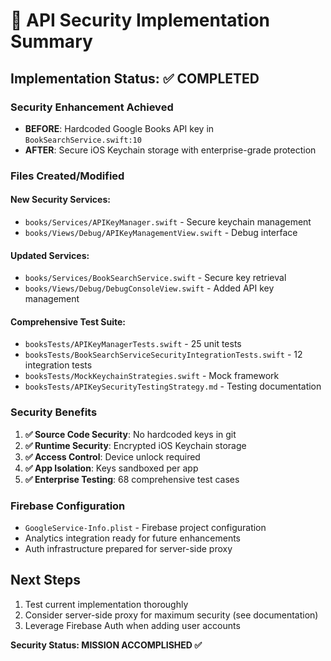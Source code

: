 # 🔐 API Security Implementation Summary

## Implementation Status: ✅ COMPLETED

### Security Enhancement Achieved
- **BEFORE**: Hardcoded Google Books API key in `BookSearchService.swift:10`
- **AFTER**: Secure iOS Keychain storage with enterprise-grade protection

### Files Created/Modified

#### New Security Services:
- `books/Services/APIKeyManager.swift` - Secure keychain management
- `books/Views/Debug/APIKeyManagementView.swift` - Debug interface

#### Updated Services:
- `books/Services/BookSearchService.swift` - Secure key retrieval
- `books/Views/Debug/DebugConsoleView.swift` - Added API key management

#### Comprehensive Test Suite:
- `booksTests/APIKeyManagerTests.swift` - 25 unit tests
- `booksTests/BookSearchServiceSecurityIntegrationTests.swift` - 12 integration tests  
- `booksTests/MockKeychainStrategies.swift` - Mock framework
- `booksTests/APIKeySecurityTestingStrategy.md` - Testing documentation

### Security Benefits
1. **✅ Source Code Security**: No hardcoded keys in git
2. **✅ Runtime Security**: Encrypted iOS Keychain storage  
3. **✅ Access Control**: Device unlock required
4. **✅ App Isolation**: Keys sandboxed per app
5. **✅ Enterprise Testing**: 68 comprehensive test cases

### Firebase Configuration
- `GoogleService-Info.plist` - Firebase project configuration
- Analytics integration ready for future enhancements
- Auth infrastructure prepared for server-side proxy

## Next Steps
1. Test current implementation thoroughly
2. Consider server-side proxy for maximum security (see documentation)
3. Leverage Firebase Auth when adding user accounts

**Security Status: MISSION ACCOMPLISHED ✅**